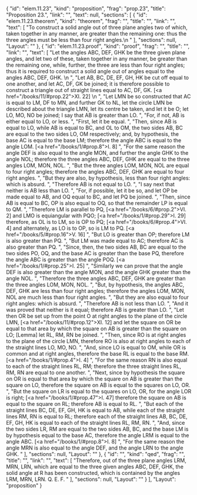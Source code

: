 {
  "id": "elem.11.23",
  "kind": "proposition",
  "frag": "prop.23",
  "title": "Proposition 23.",
  "link": "",
  "text": null,
  "sections": [
    {
      "id": "elem.11.23.theorem",
      "kind": "theorem",
      "frag": "",
      "title": "",
      "link": "",
      "text": [
        "To construct a solid angle out of three plane angles two of which, taken together in any manner, are greater than the remaining one: thus the three angles must be less than four right angles.\n       "
      ],
      "sections": null,
      "Layout": ""
    },
    {
      "id": "elem.11.23.proof",
      "kind": "proof",
      "frag": "",
      "title": "",
      "link": "",
      "text": [
        "Let the angles ABC, DEF, GHK be the three given plane angles, and let two of these, taken together in any manner, be greater than the remaining one, while, further, the three are less than four right angles; thus it is required to construct a solid angle out of angles equal to the angles ABC, DEF, GHK. \n      ",
        "Let AB, BC, DE, EF, GH, HK be cut off equal to one another, and let AC, DF, GK be joined; it is therefore possible to construct a triangle out of straight lines equal to AC, DF, GK. [<a href=\"/books/11/#prop.22\">XI. 22</a>] \n      ",
        "Let LMN be so constructed that AC is equal to LM, DF to MN, and further GK to NL, let the circle LMN be described about the triangle LMN, let its centre be taken, and let it be O; let LO, MO, NO be joined; I say that AB is greater than LO. ",
        "For, if not, AB is either equal to LO, or less. ",
        "First, let it be equal. ",
        "Then, since AB is equal to LO, while AB is equal to BC, and OL to OM, the two sides AB, BC are equal to the two sides LO, OM respectively; and, by hypothesis, the base AC is equal to the base LM; therefore the angle ABC is equal to the angle LOM. [<a href=\"/books/1/#prop.8\">I. 8</a>] ",
        "For the same reason the angle DEF is also equal to the angle MON, and further the angle GHK to the angle NOL; therefore the three angles ABC, DEF, GHK are equal to the three angles LOM, MON, NOL. ",
        "But the three angles LOM, MON, NOL are equal to four right angles; therefore the angles ABC, DEF, GHK are equal to four right angles. ",
        "But they are also, by hypothesis, less than four right angles: which is absurd. ",
        "Therefore AB is not equal to LO. ",
        "I say next that neither is AB less than LO. ",
        "For, if possible, let it be so, and let OP be made equal to AB, and OQ equal to BC, and let PQ be joined. ",
        "Then, since AB is equal to BC, OP is also equal to OQ, so that the remainder LP is equal to QM. ",
        "Therefore LM is parallel to PQ, [<a href=\"/books/6/#prop.2\">VI. 2</a>] and LMO is equiangular with PQO; [<a href=\"/books/1/#prop.29\">I. 29</a>] therefore, as OL is to LM, so is OP to PQ; [<a href=\"/books/6/#prop.4\">VI. 4</a>] and alternately, as LO is to OP, so is LM to PQ. [<a href=\"/books/5/#prop.16\">V. 16</a>] ",
        "But LO is greater than OP; therefore LM is also greater than PQ. ",
        "But LM was made equal to AC; therefore AC is also greater than PQ. ",
        "Since, then, the two sides AB, BC are equal to the two sides PO, OQ, and the base AC is greater than the base PQ, therefore the angle ABC is greater than the angle POQ. [<a href=\"/books/1/#prop.25\">I. 25</a>] ",
        "Similarly we can prove that the angle DEF is also greater than the angle MON, and the angle GHK greater than the angle NOL. ",
        "Therefore the three angles ABC, DEF, GHK are greater than the three angles LOM, MON, NOL. ",
        "But, by hypothesis, the angles ABC, DEF, GHK are less than four right angles; therefore the angles LOM, MON, NOL are much less than four right angles. ",
        "But they are also equal to four right angles: which is absurd. ",
        "Therefore AB is not less than LO. ",
        "And it was proved that neither is it equal; therefore AB is greater than LO. ",
        "Let then OR be set up from the point O at right angles to the plane of the circle LMN, [<a href=\"/books/11/#prop.12\">XI. 12</a>] and let the square on OR be equal to that area by which the square on AB is greater than the square on LO; [Lemma] let RL, RM, RN be joined. ",
        "Then, since RO is at right angles to the plane of the circle LMN, therefore RO is also at right angles to each of the straight lines LO, MO, NO. ",
        "And, since LO is equal to OM, while OR is common and at right angles, therefore the base RL is equal to the base RM. [<a href=\"/books/1/#prop.4\">I. 4</a>] ",
        "For the same reason RN is also equal to each of the straight lines RL, RM; therefore the three straight lines RL, RM, RN are equal to one another. ",
        "Next, since by hypothesis the square on OR is equal to that area by which the square on AB is greater than the square on LO, therefore the square on AB is equal to the squares on LO, OR. ",
        "But the square on LR is equal to the squares on LO, OR, for the angle LOR is right; [<a href=\"/books/1/#prop.47\">I. 47</a>] therefore the square on AB is equal to the square on RL; therefore AB is equal to RL. ",
        "But each of the straight lines BC, DE, EF, GH, HK is equal to AB, while each of the straight lines RM, RN is equal to RL; therefore each of the straight lines AB, BC, DE, EF, GH, HK is equal to each of the straight lines RL, RM, RN. ",
        "And, since the two sides LR, RM are equal to the two sides AB, BC, and the base LM is by hypothesis equal to the base AC, therefore the angle LRM is equal to the angle ABC. [<a href=\"/books/1/#prop.8\">I. 8</a>] ",
        "For the same reason the angle MRN is also equal to the angle DEF, and the angle LRN to the angle GHK. "
      ],
      "sections": null,
      "Layout": ""
    },
    {
      "id": "",
      "kind": "qed",
      "frag": "",
      "title": "",
      "link": "",
      "text": [
        "Therefore, out of the three plane angles LRM, MRN, LRN, which are equal to the three given angles ABC, DEF, GHK, the solid angle at R has been constructed, which is contained by the angles LRM, MRN, LRN. Q. E. F.  "
      ],
      "sections": null,
      "Layout": ""
    }
  ],
  "Layout": "proposition"
}
